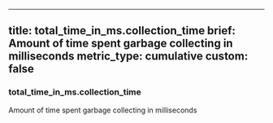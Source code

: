 
---
title: total_time_in_ms.collection_time
brief: Amount of time spent garbage collecting in milliseconds
metric_type: cumulative
custom: false
---
### total_time_in_ms.collection_time

Amount of time spent garbage collecting in milliseconds
